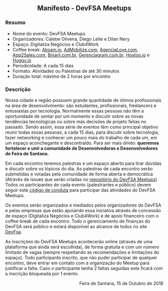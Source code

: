 <h2 align="center">Manifesto - DevFSA Meetups</h2>

### Resumo

- Nome do evento: DevFSA Meetups
- Organizadores: Calebe Oliveira, Diego Leite e Dilan Nery
- Espaço: Digitaliza Negócios e Club4Work
- Coffee break: [Absam.io](https://absam.io/), [AdMobilize.com](https://www.admobilize.com/), [AgenciaLove.com](http://agencialove.com/), [App2Sales.com](https://app2sales.com/),
[Binarii.com.br](http://binarii.com.br/), [Gerenciagram.com.br](https://gerenciagram.com.br/), [Hostoo.io](https://hostoo.io/) e [Huggy.io](https://huggy.io/) 
- Periodicidade: A cada 15 dias
- Formato: Atividades ou Palestras de até 30 minutos
- Duração total: máximo de 2 horas por encontro

### Descrição

Nossa cidade e região possuem grande quantidade de ótimos profissionais na área de desenvolvimento: são estudantes, profissionais, freelancers e entusiastas por tecnologia. Normalmente essas pessoas não têm a oportunidade de sentar por um momento e discutir sobre as novas tendências tecnológicas ou sobre más decisões de projeto feitas no passado. Sendo assim, essa série de eventos têm como principal objetivo reunir todas essas pessoas, a cada 15 dias, para discutir sobre tecnologia, fazer networking e conhecer um pouco mais do trabalho de cada um, em um espaço aconchegante e descontraído. Para ser mais direto: **queremos fortalecer e unir a comunidade de Desenvolvedoras e Desenvolvedores de Feira de Santana.**

Em cada encontro teremos palestras e um espaço aberto para tirar dúvidas e discutir sobre os tópicos do dia. As palestras de cada encontro serão submetidas e votadas pela comunidade de forma aberta e democrática (Através de issues que serão criadas no [repositório do DevFSA Meetups](https://github.com/devfsa/meetups/issues)). Todos os participantes de cada evento (palestrantes e público) devem seguir este [código de conduta](http://pt-br.confcodeofconduct.com/) para participar das atividades do DevFSA Meetups.

Os eventos serão organizados e mediados pelos organizadores do DevFSA e pelas empresas que estão apoiando essa iniciativa através de concessão de espaço (Digitaliza Negócios e Club4Work) e de apoio financeiro com o coffee break de cada encontro. Todo o gerenciamento de finanças do DevFSA será público e estará disponível ao alcance de todos no site [DevFsa](http://www.devfsa.com.br).

As inscrições do DevFSA Meetups acontecerão online (através de uma plataforma que ainda será escolhida), de forma gratuita e com um número limitado de vagas (sempre respeitando as recomendações e limitações do espaço). Todo participante inscrito, que não puder participar de qualquer encontro, deve entrar em contato com a organização do Meetup para justificar a falta. Caso o participante tenha 2 faltas seguidas este ficará com a inscrição bloqueada por 1 evento.

<p align="right">Feira de Santana, 15 de Outubro de 2018</p>